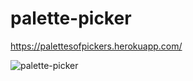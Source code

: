 # palette-picker

https://palettesofpickers.herokuapp.com/

![palette-picker](https://cl.ly/3P013Z1f3B1n/Screen%20Recording%202018-06-14%20at%2012.13%20PM.gif)
